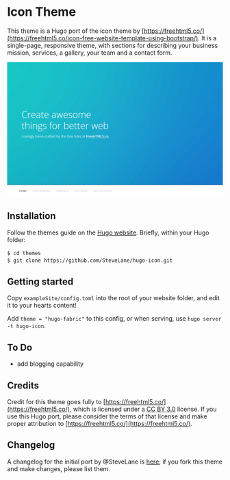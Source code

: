 # Icon Theme

This theme is a Hugo port of the icon theme by [https://freehtml5.co/](https://freehtml5.co/icon-free-website-template-using-bootstrap/). It is a single-page, responsive theme, with sections for describing your business mission, services, a gallery, your team and a contact form.

![](images/screenshot.png)

## Installation

Follow the themes guide on the [Hugo website](https://gohugo.io/themes/installing-and-using-themes/). Briefly, within your Hugo folder:

```sh
$ cd themes
$ git clone https://github.com/SteveLane/hugo-icon.git
```

## Getting started

Copy `exampleSite/config.toml` into the root of your website folder, and edit it to your hearts content!

Add `theme = "hugo-fabric"` to this config, or when serving, use `hugo server -t hugo-icon`.

## To Do

- add blogging capability

## Credits

Credit for this theme goes fully to [https://freehtml5.co/](https://freehtml5.co/), which is licensed under a [CC BY 3.0](https://creativecommons.org/licenses/by/3.0/) license. If you use this Hugo port, please consider the terms of that license and make proper attribution to [https://freehtml5.co/](https://freehtml5.co/).

## Changelog

A changelog for the initial port by @SteveLane is [here](changelog.md); if you fork this theme and make changes, please list them.
